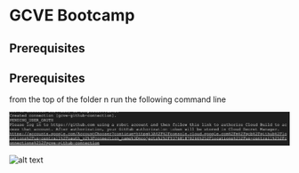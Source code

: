# GCVE Bootcamp

## Prerequisites

## Prerequisites

from the top of the folder n run the following command line

![alt text](images/repository_connection.png?raw=true)

![alt text](https://github.com/[username]/[reponame]/blob/[branch]/image.jpg?raw=true)